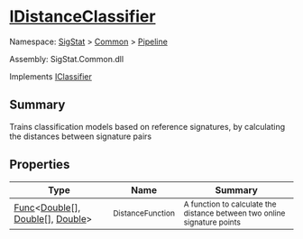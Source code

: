 # [IDistanceClassifier](./IDistanceClassifier.md)

Namespace: [SigStat]() > [Common](./../README.md) > [Pipeline](./README.md)

Assembly: SigStat.Common.dll

Implements [IClassifier](./IClassifier.md)

## Summary
Trains classification models based on reference signatures, by calculating the distances between signature pairs

## Properties

| Type | Name | Summary | 
| --- | --- | --- | 
| [Func](https://docs.microsoft.com/en-us/dotnet/api/System.Func-3)\<[Double](https://docs.microsoft.com/en-us/dotnet/api/System.Double)[], [Double](https://docs.microsoft.com/en-us/dotnet/api/System.Double)[], [Double](https://docs.microsoft.com/en-us/dotnet/api/System.Double)> | <sub>DistanceFunction</sub> | <sub>A function to calculate the distance between two online signature points</sub> | 


